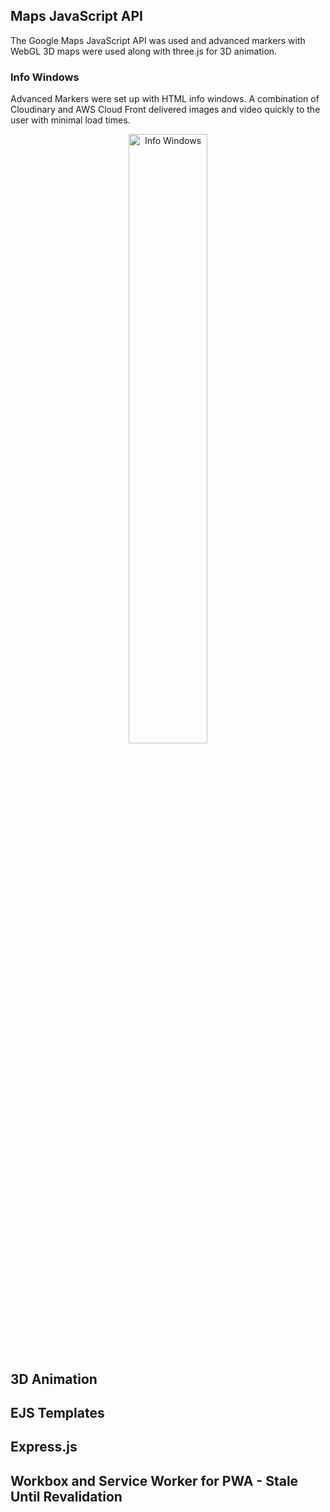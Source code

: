 ## Maps JavaScript API

The Google Maps JavaScript API was used and advanced markers with WebGL 3D maps were used along with three.js for 3D animation.

### Info Windows
Advanced Markers were set up with HTML info windows. A combination of Cloudinary and AWS Cloud Front delivered images and video quickly to the user with minimal load times.

<p align="center">
<img src="https://github.com/mkostandin/mkostandin/blob/main/info-windows.gif" style="display:block;margin:auto;" alt="Info Windows" width="50%"/>
</p>

## 3D Animation

## EJS Templates

## Express.js

## Workbox and Service Worker for PWA - Stale Until Revalidation
